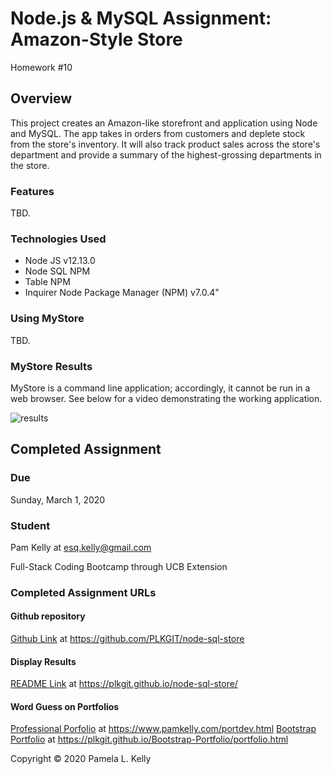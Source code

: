 # Node.js & MySQL Assignment: Amazon-Style Store
Homework #10

## Overview
This project creates an Amazon-like storefront and application using Node and MySQL. The app takes in orders from customers and deplete stock from the store's inventory. It will also track product sales across the store's department and provide a summary of the highest-grossing departments in the store.

### Features
TBD.

### Technologies Used
  * Node JS v12.13.0
  * Node SQL NPM
  * Table NPM
  * Inquirer Node Package Manager (NPM) v7.0.4"

### Using MyStore
TBD.

### MyStore Results
MyStore is a command line application; accordingly, it cannot be run in a web browser.  See below for a video demonstrating the working application. 

![results](images/constructor_word_game.gif)

## Completed Assignment

### Due
Sunday, March 1, 2020

### Student
Pam Kelly at [esq.kelly@gmail.com](mailto:esq.kelly@gmail.com)

Full-Stack Coding Bootcamp through UCB Extension

### Completed Assignment URLs
#### Github repository
[Github Link](https://github.com/PLKGIT/node-sql-store) at https://github.com/PLKGIT/node-sql-store
#### Display Results
[README Link](https://plkgit.github.io/node-sql-store/) at https://plkgit.github.io/node-sql-store/
#### Word Guess on Portfolios
[Professional Porfolio](https://www.pamkelly.com/portdev.html) at https://www.pamkelly.com/portdev.html
[Bootstrap Portfolio](https://plkgit.github.io/Bootstrap-Portfolio/portfolio.html) at https://plkgit.github.io/Bootstrap-Portfolio/portfolio.html


Copyright &copy; 2020 Pamela L. Kelly